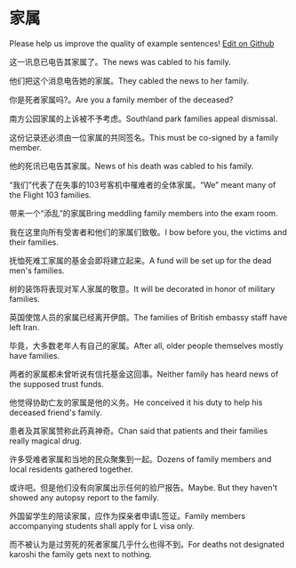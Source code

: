 # 家属

Please help us improve the quality of example sentences! [Edit on Github](https://github.com/jiyushe/jiyu-example-sentence-source/blob/main/chinese/jiashu_2.md)

<p><span class="chinese">这一讯息已电告其家属了。</span><span class="english">The news was cabled to his family.</span></p>

<p><span class="chinese">他们把这个消息电告她的家属。</span><span class="english">They cabled the news to her family.</span></p>

<p><span class="chinese">你是死者家属吗?。</span><span class="english">Are you a family member of the deceased?</span></p>

<p><span class="chinese">南方公园家属的上诉被不予考虑。</span><span class="english">Southland park families appeal dismissal.</span></p>

<p><span class="chinese">这份记录还必须由一位家属的共同签名。</span><span class="english">This must be co-signed by a family member.</span></p>

<p><span class="chinese">他的死讯已电告其家属。</span><span class="english">News of his death was cabled to his family.</span></p>

<p><span class="chinese">“我们”代表了在失事的103号客机中罹难者的全体家属。</span><span class="english">“We” meant many of the Flight 103 families.</span></p>

<p><span class="chinese">带来一个“添乱”的家属</span><span class="english">Bring meddling family members into the exam room.</span></p>

<p><span class="chinese">我在这里向所有受害者和他们的家属们致敬。</span><span class="english">I bow before you, the victims and their families.</span></p>

<p><span class="chinese">抚恤死难工家属的基金会即将建立起来。</span><span class="english">A fund will be set up for the dead men's families.</span></p>

<p><span class="chinese">树的装饰将表现对军人家属的敬意。</span><span class="english">It will be decorated in honor of military families.</span></p>

<p><span class="chinese">英国使馆人员的家属已经离开伊朗。</span><span class="english">The families of British embassy staff have left Iran.</span></p>

<p><span class="chinese">毕竟，大多数老年人有自己的家属。</span><span class="english">After all, older people themselves mostly have families.</span></p>

<p><span class="chinese">两者的家属都未曾听说有信托基金这回事。</span><span class="english">Neither family has heard news of the supposed trust funds.</span></p>

<p><span class="chinese">他觉得协助亡友的家属是他的义务。</span><span class="english">He conceived it his duty to help his deceased friend's family.</span></p>

<p><span class="chinese">患者及其家属赞称此药真神奇。</span><span class="english">Chan said that patients and their families really magical drug.</span></p>

<p><span class="chinese">许多受难者家属和当地的民众聚集到一起。</span><span class="english">Dozens of family members and local residents gathered together.</span></p>

<p><span class="chinese">或许吧。但是他们没有向家属出示任何的验尸报告。</span><span class="english">Maybe. But they haven't showed any autopsy report to the family.</span></p>

<p><span class="chinese">外国留学生的陪读家属，应作为探亲者申请L签证。</span><span class="english">Family members accompanying students shall apply for L visa only.</span></p>

<p><span class="chinese">而不被认为是过劳死的死者家属几乎什么也得不到。</span><span class="english">For deaths not designated karoshi the family gets next to nothing.</span></p>

